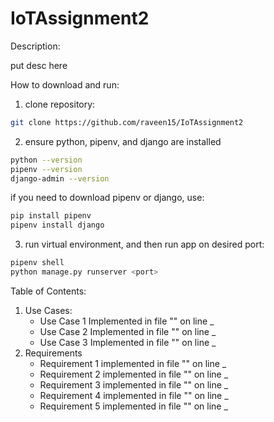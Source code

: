 # IoTAssignment2  
Description:  
  
put desc here  
  
How to download and run:  
  
1. clone repository:  
```bash
git clone https://github.com/raveen15/IoTAssignment2
```
2. ensure python, pipenv, and django are installed  
```bash
python --version
pipenv --version
django-admin --version
```  
  if you need to download pipenv or django, use:
```bash
pip install pipenv
pipenv install django
```  
3. run virtual environment, and then run app on desired port:  
```bash
pipenv shell
python manage.py runserver <port>
``` 
  
Table of Contents:  
  
<ol>
<li>Use Cases:<ul>
<li>Use Case 1 Implemented in file "" on line _</li>
<li>Use Case 2 Implemented in file "" on line _</li>
<li>Use Case 3 Implemented in file "" on line _</li>
</ul>
</li>
<li>Requirements
<ul>
<li>Requirement 1 implemented in file "" on line _</li>
<li>Requirement 2 implemented in file "" on line _</li>
<li>Requirement 3 implemented in file "" on line _</li>
<li>Requirement 4 implemented in file "" on line _</li>
<li>Requirement 5 implemented in file "" on line _</li>
</ul>
</li>
</ol>
